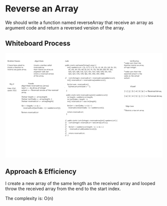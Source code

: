 # Reverse an Array

We should write a function named reverseArray that receive an array as argument code and
return a reversed version of the array.

## Whiteboard Process

![array-reverse](array-reverse.svg)

## Approach & Efficiency

I create a new array of the same length as the received array and
looped throw the received array from the end to the start index.

The complexity is: O(n)
